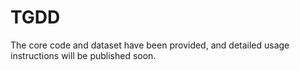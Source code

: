 # TGDD
The core code and dataset have been provided, and detailed usage instructions will be published soon.
